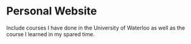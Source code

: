 # Personal Website 

Include courses I have done in the University of Waterloo as well as the course I learned in my spared time.
